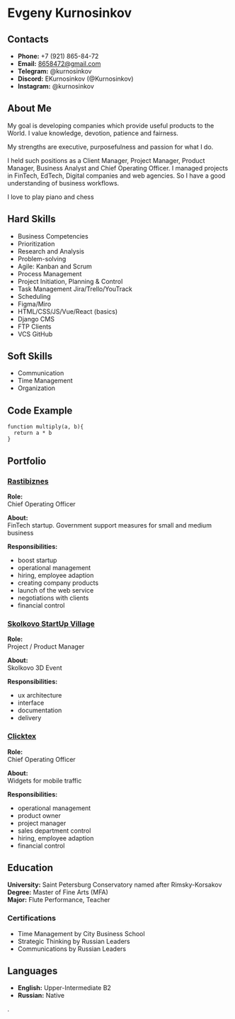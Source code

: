 # Evgeny Kurnosinkov

## Contacts

- **Phone:** +7 (921) 865-84-72<br>
- **Email:** 8658472@gmail.com<br>
- **Telegram:** @kurnosinkov<br>
- **Discord:** EKurnosinkov (@Kurnosinkov)<br>
- **Instagram:** @kurnosinkov

## About Me

My goal is developing companies which provide useful products to the World. I value knowledge, devotion, patience and fairness.

My strengths are executive, purposefulness and passion for what I do.

I held such positions as a Client Manager, Project Manager, Product Manager, Business Analyst and Chief Operating Officer. I managed projects in FinTech, EdTech, Digital companies and web agencies. So I have a good understanding of business workflows.

I love to play piano and chess

## Hard Skills

- Business Competencies
- Prioritization
- Research and Analysis
- Problem-solving
- Agile: Kanban and Scrum
- Process Management
- Project Initiation, Planning & Control
- Task Management Jira/Trello/YouTrack
- Scheduling
- Figma/Miro
- HTML/CSS/JS/Vue/React (basics)
- Django CMS
- FTP Clients
- VCS GitHub

## Soft Skills

- Communication
- Time Management
- Organization

## Code Example

```
function multiply(a, b){
  return a * b
}
```

## Portfolio

### [Rastibiznes](https://rastibiznes.ru/)

**Role:**<br>
Chief Operating Officer

**About:**<br>
FinTech startup. Government support measures for small and medium business

**Responsibilities:**
- boost startup
- operational management
- hiring, employee adaption
- creating company products
- launch of the web service
- negotiations with clients
- financial control

### [Skolkovo StartUp Village](https://expo.startupvillage.ru/start/)

**Role:**<br>
Project / Product Manager

**About:**<br>
Skolkovo 3D Event

**Responsibilities:**
- ux architecture
- interface
- documentation
- delivery

### [Clicktex](http://clicktex.ru/)

**Role:**<br>
Chief Operating Officer

**About:**<br>
Widgets for mobile traffic

**Responsibilities:**
- operational management
- product owner
- project manager
- sales department control
- hiring, employee adaption
- financial control

## Education

**University:** Saint Petersburg Conservatory named after Rimsky-Korsakov<br>
**Degree:** Master of Fine Arts (MFA)<br>
**Major:** Flute Performance, Teacher

### Certifications

- Time Management by City Business School
- Strategic Thinking by Russian Leaders
- Communications by Russian Leaders

## Languages

- **English:** Upper-Intermediate B2
- **Russian:** Native

.